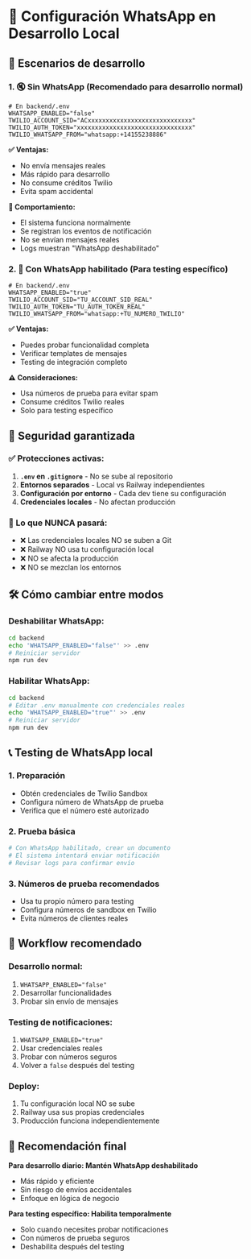 # 📱 Configuración WhatsApp en Desarrollo Local

## 🎯 Escenarios de desarrollo

### 1. 🔇 Sin WhatsApp (Recomendado para desarrollo normal)

```env
# En backend/.env
WHATSAPP_ENABLED="false"
TWILIO_ACCOUNT_SID="ACxxxxxxxxxxxxxxxxxxxxxxxxxxxxx"
TWILIO_AUTH_TOKEN="xxxxxxxxxxxxxxxxxxxxxxxxxxxxxxxx" 
TWILIO_WHATSAPP_FROM="whatsapp:+14155238886"
```

**✅ Ventajas:**
- No envía mensajes reales
- Más rápido para desarrollo
- No consume créditos Twilio
- Evita spam accidental

**📝 Comportamiento:**
- El sistema funciona normalmente
- Se registran los eventos de notificación
- No se envían mensajes reales
- Logs muestran "WhatsApp deshabilitado"

### 2. 📱 Con WhatsApp habilitado (Para testing específico)

```env
# En backend/.env
WHATSAPP_ENABLED="true"
TWILIO_ACCOUNT_SID="TU_ACCOUNT_SID_REAL"
TWILIO_AUTH_TOKEN="TU_AUTH_TOKEN_REAL"
TWILIO_WHATSAPP_FROM="whatsapp:+TU_NUMERO_TWILIO"
```

**✅ Ventajas:**
- Puedes probar funcionalidad completa
- Verificar templates de mensajes
- Testing de integración completo

**⚠️ Consideraciones:**
- Usa números de prueba para evitar spam
- Consume créditos Twilio reales
- Solo para testing específico

## 🔐 Seguridad garantizada

### ✅ Protecciones activas:

1. **`.env` en `.gitignore`** - No se sube al repositorio
2. **Entornos separados** - Local vs Railway independientes  
3. **Configuración por entorno** - Cada dev tiene su configuración
4. **Credenciales locales** - No afectan producción

### 🚫 Lo que NUNCA pasará:

- ❌ Las credenciales locales NO se suben a Git
- ❌ Railway NO usa tu configuración local
- ❌ NO se afecta la producción
- ❌ NO se mezclan los entornos

## 🛠️ Cómo cambiar entre modos

### Deshabilitar WhatsApp:
```bash
cd backend
echo 'WHATSAPP_ENABLED="false"' >> .env
# Reiniciar servidor
npm run dev
```

### Habilitar WhatsApp:
```bash
cd backend
# Editar .env manualmente con credenciales reales
echo 'WHATSAPP_ENABLED="true"' >> .env
# Reiniciar servidor  
npm run dev
```

## 📞 Testing de WhatsApp local

### 1. Preparación
- Obtén credenciales de Twilio Sandbox
- Configura número de WhatsApp de prueba
- Verifica que el número esté autorizado

### 2. Prueba básica
```bash
# Con WhatsApp habilitado, crear un documento
# El sistema intentará enviar notificación
# Revisar logs para confirmar envío
```

### 3. Números de prueba recomendados
- Usa tu propio número para testing
- Configura números de sandbox en Twilio
- Evita números de clientes reales

## 🔄 Workflow recomendado

### Desarrollo normal:
1. `WHATSAPP_ENABLED="false"` 
2. Desarrollar funcionalidades
3. Probar sin envío de mensajes

### Testing de notificaciones:
1. `WHATSAPP_ENABLED="true"`
2. Usar credenciales reales
3. Probar con números seguros
4. Volver a `false` después del testing

### Deploy:
1. Tu configuración local NO se sube
2. Railway usa sus propias credenciales
3. Producción funciona independientemente

## 🎯 Recomendación final

**Para desarrollo diario: Mantén WhatsApp deshabilitado**
- Más rápido y eficiente
- Sin riesgo de envíos accidentales
- Enfoque en lógica de negocio

**Para testing específico: Habilita temporalmente**
- Solo cuando necesites probar notificaciones
- Con números de prueba seguros
- Deshabilita después del testing
